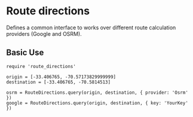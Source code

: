 # Route directions
Defines a common interface to works over different route calculation providers (Google and OSRM).

## Basic Use

```
require 'route_directions'

origin = [-33.406765, -70.57173829999999]
destination = [-33.406765, -70.5814513]

osrm = RouteDirections.query(origin, destination, { provider: 'Osrm' })
google = RouteDirections.query(origin, destination, { key: 'YourKey' })
```
